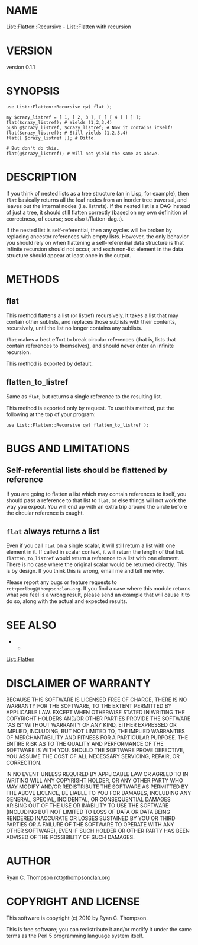 # NAME

List::Flatten::Recursive - List::Flatten with recursion

# VERSION

version 0.1.1

# SYNOPSIS

    use List::Flatten::Recursive qw( flat );

    my $crazy_listref = [ 1, [ 2, 3 ], [ [ [ 4 ] ] ] ];
    flat($crazy_listref); # Yields (1,2,3,4)
    push @$crazy_listref, $crazy_listref; # Now it contains itself!
    flat($crazy_listref); # Still yields (1,2,3,4)
    flat([ $crazy_listref ]); # Ditto.

    # But don't do this.
    flat(@$crazy_listref); # Will not yield the same as above.

# DESCRIPTION

If you think of nested lists as a tree structure (an in Lisp, for
example), then `flat` basically returns all the leaf nodes from an
inorder tree traversal, and leaves out the internal nodes (i.e.
listrefs). If the nested list is a DAG instead of just a tree, it
should still flatten correctly (based on my own definition of
correctness, of course; see also t/flatten-dag.t).

If the nested list is self-referential, then any cycles will be broken
by replacing ancestor references with empty lists. However, the only
behavior you should rely on when flattening a self-referential data
structure is that infinite recursion should not occur, and each
non-list element in the data structure should appear at least once in
the output.

# METHODS

## flat

This method flattens a list (or listref) recursively. It takes a list
that may contain other sublists, and replaces those sublists with
their contents, recursively, until the list no longer contains any
sublists.

`flat` makes a best effort to break circular references (that is,
lists that contain references to themselves), and should never enter
an infinite recursion.

This method is exported by default.

## flatten_to_listref

Same as `flat`, but returns a single reference to the resulting list.

This method is exported only by request. To use this method, put the following at the top of your program:

    use List::Flatten::Recursive qw( flatten_to_listref );

# BUGS AND LIMITATIONS

## Self-referential lists should be flattened by reference

If you are going to flatten a list which may contain references to
itself, you should pass a reference to that list to `flat`, or else
things will not work the way you expect. You will end up with an extra
trip around the circle before the circular reference is caught.

## `flat` always returns a list

Even if you call `flat` on a single scalar, it will still return a
list with one element in it. If called in scalar context, it will
return the length of that list. `flatten_to_listref` would return a
reference to a list with one element. There is no case where the
original scalar would be returned directly. This is by design. If you
think this is wrong, email me and tell me why.

Please report any bugs or feature requests to
`rct+perlbug@thompsonclan.org`. If you find a case where this module
returns what you feel is a wrong result, please send an example that
will cause it to do so, along with the actual and expected results.

# SEE ALSO

- *

[List::Flatten](http://search.cpan.org/perldoc?List::Flatten)

# DISCLAIMER OF WARRANTY

BECAUSE THIS SOFTWARE IS LICENSED FREE OF CHARGE, THERE IS NO WARRANTY
FOR THE SOFTWARE, TO THE EXTENT PERMITTED BY APPLICABLE LAW. EXCEPT WHEN
OTHERWISE STATED IN WRITING THE COPYRIGHT HOLDERS AND/OR OTHER PARTIES
PROVIDE THE SOFTWARE "AS IS" WITHOUT WARRANTY OF ANY KIND, EITHER
EXPRESSED OR IMPLIED, INCLUDING, BUT NOT LIMITED TO, THE IMPLIED
WARRANTIES OF MERCHANTABILITY AND FITNESS FOR A PARTICULAR PURPOSE. THE
ENTIRE RISK AS TO THE QUALITY AND PERFORMANCE OF THE SOFTWARE IS WITH
YOU. SHOULD THE SOFTWARE PROVE DEFECTIVE, YOU ASSUME THE COST OF ALL
NECESSARY SERVICING, REPAIR, OR CORRECTION.

IN NO EVENT UNLESS REQUIRED BY APPLICABLE LAW OR AGREED TO IN WRITING
WILL ANY COPYRIGHT HOLDER, OR ANY OTHER PARTY WHO MAY MODIFY AND/OR
REDISTRIBUTE THE SOFTWARE AS PERMITTED BY THE ABOVE LICENCE, BE
LIABLE TO YOU FOR DAMAGES, INCLUDING ANY GENERAL, SPECIAL, INCIDENTAL,
OR CONSEQUENTIAL DAMAGES ARISING OUT OF THE USE OR INABILITY TO USE
THE SOFTWARE (INCLUDING BUT NOT LIMITED TO LOSS OF DATA OR DATA BEING
RENDERED INACCURATE OR LOSSES SUSTAINED BY YOU OR THIRD PARTIES OR A
FAILURE OF THE SOFTWARE TO OPERATE WITH ANY OTHER SOFTWARE), EVEN IF
SUCH HOLDER OR OTHER PARTY HAS BEEN ADVISED OF THE POSSIBILITY OF
SUCH DAMAGES.

# AUTHOR

Ryan C. Thompson <rct@thompsonclan.org>

# COPYRIGHT AND LICENSE

This software is copyright (c) 2010 by Ryan C. Thompson.

This is free software; you can redistribute it and/or modify it under
the same terms as the Perl 5 programming language system itself.